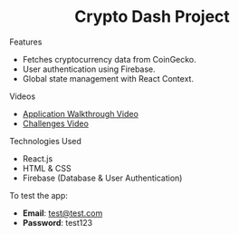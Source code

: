 <h1 align="center">
  Crypto Dash Project
</h1>

Features
- Fetches cryptocurrency data from CoinGecko.
- User authentication using Firebase.
- Global state management with React Context.

Videos
- [Application Walkthrough Video](https://www.loom.com/share/b4dba5cd7a224f78a1526f6e4af9be6f?sid=1f146134-0903-4280-8094-394a52fdf694)
- [Challenges Video](https://www.loom.com/share/f6e3c1fa9de74ff7a6f1fcf7502737b0?sid=d741128d-bed1-40e9-ad0f-e0322e43564c)

Technologies Used
- React.js
- HTML & CSS
- Firebase (Database & User Authentication)

To test the app:
- **Email**: test@test.com
- **Password**: test123
